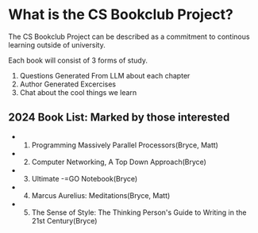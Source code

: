 # What is the CS Bookclub Project? 
The CS Bookclub Project can be described as a commitment to continous learning outside of university.


Each book will consist of 3 forms of study. 
1. Questions Generated From LLM about each chapter
2. Author Generated Excercises
3. Chat about the cool things we learn

## 2024 Book List: Marked by those interested 
- 1. Programming Massively Parallel Processors(Bryce, Matt)
- 2. Computer Networking, A Top Down Approach(Bryce) 
- 3. Ultimate -=GO Notebook(Bryce)
- 4. Marcus Aurelius: Meditations(Bryce, Matt)
- 5. The Sense of Style: The Thinking Person's Guide to Writing in the 21st Century(Bryce)
